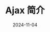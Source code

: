 ---
id: ajax-intro
slug: /ajax-intro
title: Ajax 简介
date: 2024-11-04
authors: Hoo
tags: [ajax]
keywords: [ajax]
---